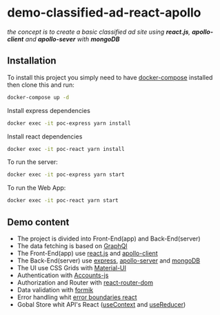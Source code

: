 # demo-classified-ad-react-apollo

_the concept is to create a basic classified ad site using **react.js**, **apollo-client** and **apollo-sever** with **mongoDB**_

## Installation
To install this project you simply need to have [docker-compose](https://docs.docker.com/compose/install/) installed then clone this and run:
```bash
docker-compose up -d
```
Install express dependencies 
```bash
docker exec -it poc-express yarn install
```
Install react dependencies 
```bash
docker exec -it poc-react yarn install
```
To run the server:
```bash
docker exec -it poc-express yarn start
```
To run the Web App:
```bash
docker exec -it poc-react yarn start
```
## Demo content
* The project is divided into Front-End(app) and Back-End(server)
* The data fetching is based on [GraphQl](https://graphql.org)
* The Front-End(app) use [react.js](https://reactjs.org) and [apollo-client](https://www.apollographql.com/docs/react/)
* The Back-End(server) use [express](https://www.express.com), [apollo-server](https://www.apollographql.com/docs/apollo-server/) and [mongoDB](https://www.mongodb.com/)
* The UI use CSS Grids with [Material-UI](https://material-ui.com/getting-started/installation/)
* Authentication with [Accounts-js](https://www.accountsjs.com)
* Authorization and Router with [react-router-dom](https://reactrouter.com/web/guides/quick-start)
* Data validation with [formik](https://formik.org/docs/overview)
* Error handling whit [error boundaries react](https://reactjs.org/docs/error-boundaries.html)
* Gobal Store whit API's React ([useContext](https://reactjs.org/docs/hooks-reference.html#usecontext) and [useReducer](https://reactjs.org/docs/hooks-reference.html#usereducer))
